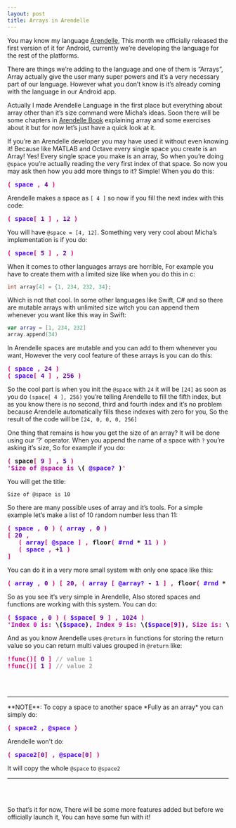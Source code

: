 ```yaml
---
layout: post
title: Arrays in Arendelle
---
```



You may know my language [Arendelle](http://web.arendelle.org), This month we officially released the first version of it for Android, currently we’re developing the language for the rest of the platforms. 

There are things we’re adding to the language and one of them is “Arrays”, Array actually give the user many super powers and it’s a very necessary part of our language. However what you don’t know is it’s already coming with the language in our Android app. 

Actually I made Arendelle Language in the first place but everything about array other than it’s size command were Micha’s ideas. Soon there will be some chapters in [Arendelle Book](http://web.arendelle.org/book/) explaining array and some exercises about it but for now let’s just have a quick look at it.

If you’re an Arendelle developer you may have used it without even knowing it! Because like MATLAB and Octave every single space you create is an Array! Yes! Every single space you make is an array, So when you’re doing `@space` you’re actually reading the very first index of that space. So now you may ask then how you add more things to it? Simple! When you do this:



<!-- CLIFF HIGHLIGHTER 0.05 DEV GENERATED CODE BLOCK-->

<pre style="font-weight:bold; font-family: Menlo, Monaco, 'Courier 10 Pitch', Monospace;">
<span style="color: #D60073;">(</span><span style="color: #4E00FC;">&nbsp;space&nbsp;</span><span style="color: #D60073;">,</span>&nbsp;<span style="color: #6200A8;">4</span>&nbsp;<span style="color: #D60073;">)</span></pre>

<!-- CLIFF HIGHLIGHTER 0.05 DEV GENERATED CODE BLOCK-->



Arendelle makes a space as `[ 4 ]` so now if you fill the next index with this code:

<!-- CLIFF HIGHLIGHTER 0.05 DEV GENERATED CODE BLOCK-->

<pre style="font-weight:bold; font-family: Menlo, Monaco, 'Courier 10 Pitch', Monospace;">
<span style="color: #D60073;">(</span><span style="color: #4E00FC;">&nbsp;space</span><span style="color: #D60073;">[</span>&nbsp;<span style="color: #6200A8;">1</span>&nbsp;<span style="color: #D60073;">]</span>&nbsp;<span style="color: #D60073;">,</span>&nbsp;<span style="color: #6200A8;">12</span>&nbsp;<span style="color: #D60073;">)</span></pre>

<!-- CLIFF HIGHLIGHTER 0.05 DEV GENERATED CODE BLOCK-->

You will have `@space = [4, 12]`. Something very very cool about Micha’s implementation is if you do: 

<!-- CLIFF HIGHLIGHTER 0.05 DEV GENERATED CODE BLOCK-->

<pre style="font-weight:bold; font-family: Menlo, Monaco, 'Courier 10 Pitch', Monospace;">
<span style="color: #D60073;">(</span><span style="color: #4E00FC;">&nbsp;space</span><span style="color: #D60073;">[</span>&nbsp;<span style="color: #6200A8;">5</span>&nbsp;<span style="color: #D60073;">]</span>&nbsp;<span style="color: #D60073;">,</span>&nbsp;<span style="color: #6200A8;">2</span>&nbsp;<span style="color: #D60073;">)</span></pre>

<!-- CLIFF HIGHLIGHTER 0.05 DEV GENERATED CODE BLOCK-->

When it comes to other languages arrays are horrible, For example you have to create them with a limited size like when you do this in c:


```c
int array[4] = {1, 234, 232, 34};
```


Which is not that cool. In some other languages like Swift, C# and so there are mutable arrays with unlimited size witch you can append them whenever you want like this way in Swift:


```Swift
var array = [1, 234, 232]
array.append(34)
```


In Arendelle spaces are mutable and you can add to them whenever you want, However the very cool feature of these arrays is you can do this:

<!-- CLIFF HIGHLIGHTER 0.05 DEV GENERATED CODE BLOCK-->

<pre style="font-weight:bold; font-family: Menlo, Monaco, 'Courier 10 Pitch', Monospace;">
<span style="color: #D60073;">(</span><span style="color: #4E00FC;">&nbsp;space&nbsp;</span><span style="color: #D60073;">,</span>&nbsp;<span style="color: #6200A8;">24</span>&nbsp;<span style="color: #D60073;">)</span><br><span style="color: #D60073;">(</span><span style="color: #4E00FC;">&nbsp;space</span><span style="color: #D60073;">[</span>&nbsp;<span style="color: #6200A8;">4</span>&nbsp;<span style="color: #D60073;">]</span>&nbsp;<span style="color: #D60073;">,</span>&nbsp;<span style="color: #6200A8;">256</span>&nbsp;<span style="color: #D60073;">)</span></pre>

<!-- CLIFF HIGHLIGHTER 0.05 DEV GENERATED CODE BLOCK-->
So the cool part is when you init the `@space` with `24` it will be `[24]` as soon as you do `(space[ 4 ], 256)` you’re telling Arendelle to fill the fifth index, but as you know there is no second, third and fourth index and it’s no problem because Arendelle automatically fills these indexes with zero for you, So the result of the code will be `[24, 0, 0, 0, 256]`

One thing that remains is how you get the size of an array? It will be done using our ‘?’ operator. When you append the name of a space with `?` you’re asking it’s size, So for example if you do:

<!-- CLIFF HIGHLIGHTER 0.05 DEV GENERATED CODE BLOCK-->

<pre style="font-weight:bold; font-family: Menlo, Monaco, 'Courier 10 Pitch', Monospace;">
<span style="color: #D60073;">(</span>&nbsp;space<span style="color: #D60073;">[</span>&nbsp;<span style="color: #6200A8;">9</span>&nbsp;<span style="color: #D60073;">]</span>&nbsp;<span style="color: #D60073;">,</span>&nbsp;<span style="color: #6200A8;">5</span>&nbsp;<span style="color: #D60073;">)</span><br><span style="color: #BD00AD;">'Size of @space is </span><span style="color: #000000;">\(</span>&nbsp;<span style="color: #4E00FC;">@space?</span>&nbsp;<span style="color: #000000;">)</span><span style="color: #BD00AD;">'</span></pre>

<!-- CLIFF HIGHLIGHTER 0.05 DEV GENERATED CODE BLOCK-->

You will get the title:

```
Size of @space is 10
```

So there are many possible uses of array and it’s tools. For a simple example let’s make a list of 10 random number less than 11:

<!-- CLIFF HIGHLIGHTER 0.05 DEV GENERATED CODE BLOCK-->

<pre style="font-weight:bold; font-family: Menlo, Monaco, 'Courier 10 Pitch', Monospace;">
<span style="color: #D60073;">(</span><span style="color: #4E00FC;">&nbsp;space&nbsp;</span><span style="color: #D60073;">,</span>&nbsp;<span style="color: #6200A8;">0</span>&nbsp;<span style="color: #D60073;">)</span>&nbsp;<span style="color: #D60073;">(</span><span style="color: #4E00FC;">&nbsp;array&nbsp;</span><span style="color: #D60073;">,</span>&nbsp;<span style="color: #6200A8;">0</span>&nbsp;<span style="color: #D60073;">)</span><br><span style="color: #D60073;">[</span>&nbsp;<span style="color: #6200A8;">20</span>&nbsp;<span style="color: #D60073;">,</span><br>&nbsp;&nbsp;&nbsp;<span style="color: #D60073;">(</span><span style="color: #4E00FC;">&nbsp;array</span><span style="color: #D60073;">[</span>&nbsp;<span style="color: #4E00FC;">@space</span>&nbsp;<span style="color: #D60073;">]</span>&nbsp;<span style="color: #D60073;">,</span>&nbsp;floor<span style="color: #D60073;">(</span>&nbsp;<span style="color: #4E00FC;">#rnd</span>&nbsp;*&nbsp;<span style="color: #6200A8;">11</span>&nbsp;<span style="color: #D60073;">)</span>&nbsp;<span style="color: #D60073;">)</span><br>&nbsp;&nbsp;&nbsp;<span style="color: #D60073;">(</span><span style="color: #4E00FC;">&nbsp;space&nbsp;</span><span style="color: #D60073;">,</span>&nbsp;+<span style="color: #6200A8;">1</span>&nbsp;<span style="color: #D60073;">)</span><br><span style="color: #D60073;">]</span></pre>

<!-- CLIFF HIGHLIGHTER 0.05 DEV GENERATED CODE BLOCK-->

You can do it in a very more small system with only one space like this:

<!-- CLIFF HIGHLIGHTER 0.05 DEV GENERATED CODE BLOCK-->

<pre style="font-weight:bold; font-family: Menlo, Monaco, 'Courier 10 Pitch', Monospace;">
<span style="color: #D60073;">(</span><span style="color: #4E00FC;">&nbsp;array&nbsp;</span><span style="color: #D60073;">,</span>&nbsp;<span style="color: #6200A8;">0</span>&nbsp;<span style="color: #D60073;">)</span>&nbsp;<span style="color: #D60073;">[</span>&nbsp;<span style="color: #6200A8;">20</span><span style="color: #D60073;">,</span>&nbsp;<span style="color: #D60073;">(</span><span style="color: #4E00FC;">&nbsp;array&nbsp;</span><span style="color: #D60073;">[</span>&nbsp;<span style="color: #4E00FC;">@array?</span>&nbsp;-&nbsp;<span style="color: #6200A8;">1</span>&nbsp;<span style="color: #D60073;">]</span>&nbsp;<span style="color: #D60073;">,</span>&nbsp;floor<span style="color: #D60073;">(</span>&nbsp;<span style="color: #4E00FC;">#rnd</span>&nbsp;*&nbsp;<span style="color: #6200A8;">1</span>&nbsp;<span style="color: #D60073;">)</span>&nbsp;<span style="color: #D60073;">)</span>&nbsp;<span style="color: #D60073;">]</span>&nbsp;</pre>

<!-- CLIFF HIGHLIGHTER 0.05 DEV GENERATED CODE BLOCK-->

So as you see it’s very simple in Arendelle, Also stored spaces and functions are working with this system. You can do:

<!-- CLIFF HIGHLIGHTER 0.05 DEV GENERATED CODE BLOCK-->

<pre style="font-weight:bold; font-family: Menlo, Monaco, 'Courier 10 Pitch', Monospace;">
<span style="color: #D60073;">(</span>&nbsp;<span style="color: #4E00FC;">$space</span>&nbsp;<span style="color: #D60073;">,</span>&nbsp;<span style="color: #6200A8;">0</span>&nbsp;<span style="color: #D60073;">)</span>&nbsp;<span style="color: #D60073;">(</span>&nbsp;<span style="color: #4E00FC;">$space</span><span style="color: #D60073;">[</span>&nbsp;<span style="color: #6200A8;">9</span>&nbsp;<span style="color: #D60073;">]</span>&nbsp;<span style="color: #D60073;">,</span>&nbsp;<span style="color: #6200A8;">1024</span>&nbsp;<span style="color: #D60073;">)</span><br><span style="color: #BD00AD;">'Index 0 is: </span><span style="color: #000000;">\(</span><span style="color: #4E00FC;">$space</span><span style="color: #000000;">)</span><span style="color: #BD00AD;">, Index 9 is: </span><span style="color: #000000;">\(</span><span style="color: #4E00FC;">$space</span><span style="color: #D60073;">[</span><span style="color: #6200A8;">9</span><span style="color: #D60073;">]</span><span style="color: #000000;">)</span><span style="color: #BD00AD;">, Size is: </span><span style="color: #000000;">\(</span><span style="color: #4E00FC;">$space?</span><span style="color: #000000;">)</span><span style="color: #BD00AD;">'</span></pre>

<!-- CLIFF HIGHLIGHTER 0.05 DEV GENERATED CODE BLOCK-->

And as you know Arendelle uses `@return` in functions for storing the return value so you can return multi values grouped in `@return` like:


<!-- CLIFF HIGHLIGHTER 0.05 DEV GENERATED CODE BLOCK-->

<pre style="font-weight:bold; font-family: Menlo, Monaco, 'Courier 10 Pitch', Monospace;">
<span style="color: #D60073;">!func</span><span style="color: #D60073;">(</span><span style="color: #D60073;">)</span><span style="color: #D60073;">[</span>&nbsp;<span style="color: #6200A8;">0</span>&nbsp;<span style="color: #D60073;">]</span>&nbsp;<span style="color: #A0A0A0;">//&nbsp;value&nbsp;1</span><br><span style="color: #D60073;">!func</span><span style="color: #D60073;">(</span><span style="color: #D60073;">)</span><span style="color: #D60073;">[</span>&nbsp;<span style="color: #6200A8;">1</span>&nbsp;<span style="color: #D60073;">]</span>&nbsp;<span style="color: #A0A0A0;">//&nbsp;value&nbsp;2</span><br></pre>

<!-- CLIFF HIGHLIGHTER 0.05 DEV GENERATED CODE BLOCK-->

<br><br>
<hr>
**NOTE**: To copy a space to another space *Fully as an array* you can simply do:

<!-- CLIFF HIGHLIGHTER 0.05 DEV GENERATED CODE BLOCK-->

<!-- CLIFF HIGHLIGHTER 0.05 DEV GENERATED CODE BLOCK-->

<pre style="font-weight:bold; font-family: Menlo, Monaco, 'Courier 10 Pitch', Monospace;">
<span style="color: #D60073;">(</span><span style="color: #4E00FC;">&nbsp;space2&nbsp;</span><span style="color: #D60073;">,</span>&nbsp;<span style="color: #4E00FC;">@space</span>&nbsp;<span style="color: #D60073;">)</span></pre>

<!-- CLIFF HIGHLIGHTER 0.05 DEV GENERATED CODE BLOCK-->


Arendelle won't do:

<!-- CLIFF HIGHLIGHTER 0.05 DEV GENERATED CODE BLOCK-->

<pre style="font-weight:bold; font-family: Menlo, Monaco, 'Courier 10 Pitch', Monospace;">
<span style="color: #D60073;">(</span><span style="color: #4E00FC;">&nbsp;space2</span><span style="color: #D60073;">[</span><span style="color: #6200A8;">0</span><span style="color: #D60073;">]</span>&nbsp;<span style="color: #D60073;">,</span>&nbsp;<span style="color: #4E00FC;">@space</span><span style="color: #D60073;">[</span><span style="color: #6200A8;">0</span><span style="color: #D60073;">]</span>&nbsp;<span style="color: #D60073;">)</span></pre>

<!-- CLIFF HIGHLIGHTER 0.05 DEV GENERATED CODE BLOCK-->

It will copy the whole `@space` to `@space2`
<hr><br><br>

So that’s it for now, There will be some more features added but before we officially launch it, You can have some fun with it!

